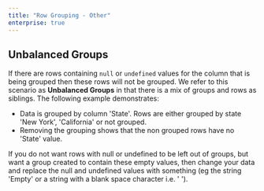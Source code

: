 ```yaml
---
title: "Row Grouping - Other"
enterprise: true
---
```


## Unbalanced Groups

If there are rows containing `null` or `undefined` values for the column that is being grouped then these rows will not be grouped. We refer to this scenario as **Unbalanced Groups** in that there is a mix of groups and rows as siblings. The following example demonstrates:

- Data is grouped by column 'State'. Rows are either grouped by state 'New York', 'California' or not grouped.
- Removing the grouping shows that the non grouped rows have no 'State' value.

<grid-example title='Unbalanced Groups' name='unbalanced-groups' type='generated' options='{ "enterprise": true, "exampleHeight": 570, "modules": ["clientside", "rowgrouping"] }'></grid-example>

If you do not want rows with null or undefined to be left out of groups, but want a group created to contain these empty values, then change your data and replace the null and undefined values with something (eg the string 'Empty' or a string with a blank space character i.e. ' ').
